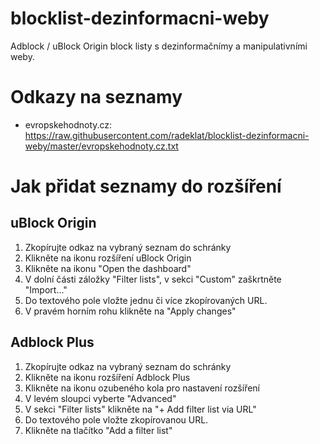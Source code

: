 # blocklist-dezinformacni-weby
Adblock / uBlock Origin block listy s dezinformačnímy a manipulativními weby.

# Odkazy na seznamy

* evropskehodnoty.cz: https://raw.githubusercontent.com/radeklat/blocklist-dezinformacni-weby/master/evropskehodnoty.cz.txt

# Jak přidat seznamy do rozšíření

## uBlock Origin

1. Zkopírujte odkaz na vybraný seznam do schránky
1. Klikněte na ikonu rozšíření uBlock Origin
1. Klikněte na ikonu "Open the dashboard"
1. V dolní části záložky "Filter lists", v sekci "Custom" zaškrtněte "Import..."
1. Do textového pole vložte jednu či více zkopírovaných URL.
1. V pravém horním rohu klikněte na "Apply changes"

## Adblock Plus

1. Zkopírujte odkaz na vybraný seznam do schránky
1. Klikněte na ikonu rozšíření Adblock Plus
1. Klikněte na ikonu ozubeného kola pro nastavení rozšíření
1. V levém sloupci vyberte "Advanced"
1. V sekci "Filter lists" klikněte na "+ Add filter list via URL"
1. Do textového pole vložte zkopírovanou URL.
1. Klikněte na tlačítko "Add a filter list"
